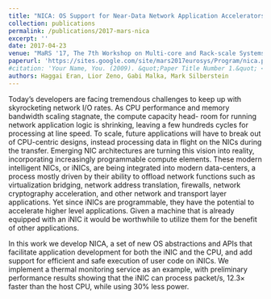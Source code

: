 ```yaml
---
title: "NICA: OS Support for Near-Data Network Application Accelerators"
collection: publications
permalink: /publications/2017-mars-nica
excerpt: ''
date: 2017-04-23
venue: "MaRS '17, The 7th Workshop on Multi-core and Rack-scale Systems"
paperurl: 'https://sites.google.com/site/mars2017eurosys/Program/nica.pdf?attredirects=0'
#citation: 'Your Name, You. (2009). &quot;Paper Title Number 1.&quot; <i>Journal 1</i>. 1(1).'
authors: Haggai Eran, Lior Zeno, Gabi Malka, Mark Silberstein
---
```


Today’s developers are facing tremendous challenges to keep up 
with skyrocketing network I/O rates. As CPU performance and 
memory bandwidth scaling stagnate, the compute capacity head- 
room for running network application logic is shrinking, leaving a 
few hundreds cycles for processing at line speed. To scale, future 
applications will have to break out of CPU-centric designs, instead 
processing data in flight on the NICs during the transfer. 
Emerging NIC architectures are turning this vision into reality, 
incorporating increasingly programmable compute elements. These modern intelligent NICs, or iNICs, are being integrated into 
modern data-centers, a process mostly driven by their ability to 
offload network functions such as virtualization bridging, network 
address translation, firewalls, network cryptography acceleration, 
and other network and transport layer applications. Yet since iNICs 
are programmable, they have the potential to accelerate higher 
level applications. Given a machine that is already equipped with 
an iNIC it would be worthwhile to utilize them for the benefit of 
other applications. 

In this work we develop NICA, a set of new OS abstractions 
and APIs that facilitate application development for both the iNIC 
and the CPU, and add support for efficient and safe execution of 
user code on iNICs. We implement a thermal monitoring service as an example, with preliminary performance results showing that the iNIC can process packet/s, 
12.3× faster than the host CPU, while using 30% less power.
